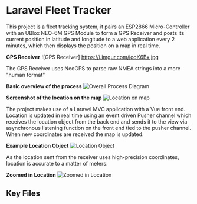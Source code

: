 # Laravel Fleet Tracker
This project is a fleet tracking system, it pairs an ESP2866 Micro-Controller with an UBlox NEO-6M GPS Module to form a GPS Receiver and posts its current position in latitude and longitude to a web application every 2 minutes, which then displays the position on a map in real time.

__GPS Receiver__
![GPS Receiver] https://i.imgur.com/jooK6Bx.jpg

The GPS Receiver uses NeoGPS to parse raw NMEA strings into a more "human format" 

__Basic overview of the process__
![Overall Process Diagram](https://i.imgur.com/jGDDhQt.png)

__Screenshot of the location on the map__
![Location on map](https://i.imgur.com/QuyeDk4.png)

The project makes use of a Laravel MVC application with a Vue front end. Location is updated in real time using an event driven Pusher channel which receives the location object from the back end and sends it to the view via asynchronous listening function on the front end tied to the pusher channel. When new coordinates are received the map is updated. 

__Example Location Object__
![Location Object](https://i.imgur.com/LU8PtUb.png)

As the location sent from the receiver uses high-precision coordinates, location is accurate to a matter of meters.

__Zoomed in Location__
![Zoomed in Location](https://i.imgur.com/pxpyJBu.png)

## Key Files
